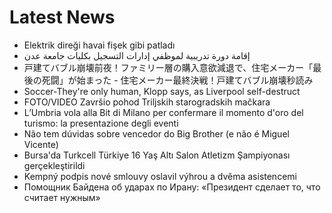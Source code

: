 # Latest News
-  Elektrik direği havai fişek gibi patladı
-  إقامة دورة تدريبية لموظفي إدارات التسجيل بكليات جامعة عدن
-  戸建てバブル崩壊前夜！ファミリー層の購入意欲減退で、住宅メーカー「最後の死闘」が始まった - 住宅メーカー最終決戦！戸建てバブル崩壊秒読み
-  Soccer-They're only human, Klopp says, as Liverpool self-destruct
-  FOTO/VIDEO Završio pohod Triljskih starogradskih mačkara
-  L’Umbria vola alla Bit di Milano per confermare il momento d'oro del turismo: la presentazione degli eventi
-  Não tem dúvidas sobre vencedor do Big Brother (e não é Miguel Vicente)
-  Bursa'da Turkcell Türkiye 16 Yaş Altı Salon Atletizm Şampiyonası gerçekleştirildi
-  Kempný podpis nové smlouvy oslavil výhrou a dvěma asistencemi
-  Помощник Байдена об ударах по Ирану: «Президент сделает то, что считает нужным»
